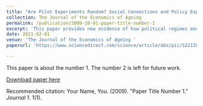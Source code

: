 ```yaml
---
title: "Are Pilot Experiments Random? Social Connections and Policy Expansion in China""
collection: The Journal of the Economics of Ageing 
permalink: /publication/2009-10-01-paper-title-number-1
excerpt: 'This paper provides new evidence of how political regimes and social connections determine participation in pilot experiments'
date: 2021-02-01
venue: 'The Journal of the Economics of Ageing '
paperurl: 'https://www.sciencedirect.com/science/article/abs/pii/S2212828X20300700'

---
```

This paper is about the number 1. The number 2 is left for future work.

[Download paper here](http://academicpages.github.io/files/paper1.pdf)

Recommended citation: Your Name, You. (2009). "Paper Title Number 1." <i>Journal 1</i>. 1(1).
